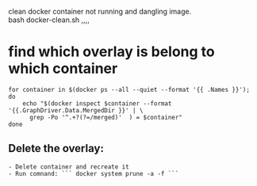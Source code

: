 clean docker container not running and dangling image. \
bash docker-clean.sh
,,,,
# 


# find which overlay is belong to which container
```
for container in $(docker ps --all --quiet --format '{{ .Names }}'); do
    echo "$(docker inspect $container --format '{{.GraphDriver.Data.MergedDir }}' | \
      grep -Po '^.+?(?=/merged)'  ) = $container"
done
```
## Delete the overlay: 
    - Delete container and recreate it
    - Run comnand: ``` docker system prune -a -f ```